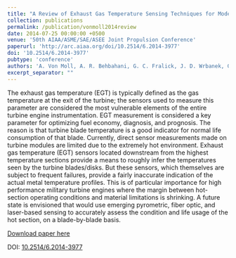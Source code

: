 ```yaml
---
title: "A Review of Exhaust Gas Temperature Sensing Techniques for Modern Turbine Engine Controls"
collection: publications
permalink: /publication/vonmoll2014review
date: 2014-07-25 00:00:00 +0500
venue: '50th AIAA/ASME/SAE/ASEE Joint Propulsion Conference'
paperurl: 'http://arc.aiaa.org/doi/10.2514/6.2014-3977'
doi: '10.2514/6.2014-3977'
pubtype: 'conference'
authors: 'A. Von Moll, A. R. Behbahani, G. C. Fralick, J. D. Wrbanek, G. W. Hunter'
excerpt_separator: ""
---
```

The exhaust gas temperature (EGT) is typically defined as the gas temperature at the exit of the turbine; the sensors used to measure this parameter are considered the most vulnerable elements of the entire turbine engine instrumentation. EGT measurement is considered a key parameter for optimizing fuel economy, diagnosis, and prognosis. The reason is that turbine blade temperature is a good indicator for normal life consumption of that blade. Currently, direct sensor measurements made on turbine modules are limited due to the extremely hot environment. Exhaust gas temperature (EGT) sensors located downstream from the highest temperature sections provide a means to roughly infer the temperatures seen by the turbine blades/disks. But these sensors, which themselves are subject to frequent failures, provide a fairly inaccurate indication of the actual metal temperature profiles. This is of particular importance for high performance military turbine engines where the margin between hot-section operating conditions and material limitations is shrinking. A future state is envisioned that would use emerging pyrometric, fiber optic, and laser-based sensing to accurately assess the condition and life usage of the hot section, on a blade-by-blade basis.

[Download paper here](http://arc.aiaa.org/doi/10.2514/6.2014-3977)

DOI: [10.2514/6.2014-3977](https://doi.org/10.2514/6.2014-3977)